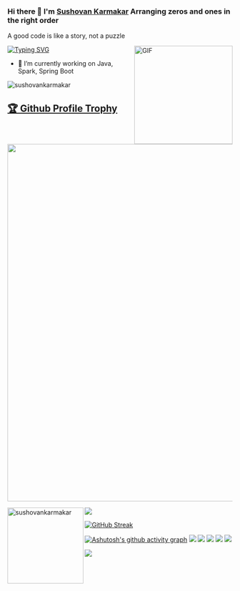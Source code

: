 ### Hi there 👋 I'm [Sushovan Karmakar](https://www.linkedin.com/in/sushovankarmakar/) Arranging zeros and ones in the right order

A good code is like a story, not a puzzle

[![Typing SVG](https://readme-typing-svg.herokuapp.com?color=269F61&lines=Full+stack+web+dev;Open+source+enthusiast)](https://git.io/typing-svg)
<img align="right" height="220px" alt="GIF" src="https://i.pinimg.com/originals/e4/26/70/e426702edf874b181aced1e2fa5c6cde.gif" />
- 🔭 I’m currently working on Java, Spark, Spring Boot

<p align="left"> <img src="https://komarev.com/ghpvc/?username=sushovankarmakar&label=Profile+Views&color=blue&style=plastic" alt="sushovankarmakar" /> </p>

<!--  -->

<a href="https://github.com/ryo-ma/github-profile-trophy"><h2>🏆 Github Profile Trophy</h2></a>
<a href="https://github.com/ryo-ma/github-profile-trophy">
  <img width=800 src="https://github-profile-trophy.vercel.app/?username=sushovankarmakar&column=8&theme=gruvbox&no-frame=true"/>
</a>

<div>
  <img height="170" align="left" src="https://github-readme-stats.vercel.app/api?username=sushovankarmakar&show_icons=true&count_private=true&theme=merko&hide_border=true" alt="sushovankarmakar" />
  <img src="https://github-readme-stats.vercel.app/api/top-langs/?username=sushovankarmakar&layout=compact&theme=merko&hide_border=true" />
</div>

[![GitHub Streak](https://github-readme-streak-stats.herokuapp.com?user=sushovankarmakar&theme=merko&hide_border=true&fire=DD2727)](https://git.io/streak-stats)

[![Ashutosh's github activity graph](https://github-readme-activity-graph.vercel.app/graph?username=sushovankarmakar&bg_color=151e16&color=b8c7bc&line=547312&point=afc030&area=true&hide_border=true)](https://github.com/ashutosh00710/github-readme-activity-graph)
![](http://github-profile-summary-cards.vercel.app/api/cards/profile-details?username=sushovankarmakar&theme=gotham)
![](http://github-profile-summary-cards.vercel.app/api/cards/repos-per-language?username=sushovankarmakar&theme=gotham)
![](http://github-profile-summary-cards.vercel.app/api/cards/most-commit-language?username=sushovankarmakar&theme=gotham)
![](http://github-profile-summary-cards.vercel.app/api/cards/stats?username=sushovankarmakar&theme=gotham)
![](http://github-profile-summary-cards.vercel.app/api/cards/productive-time?username=sushovankarmakar&theme=gotham&utcOffset=8)

![](https://hit.yhype.me/github/profile?account_id=51905183)

<!-- <h2 align='center'>
  <i><a href="https://github.com/sushovankarmakar/github-readme-activity-graph">Last 30 days Activity Graph 📈</i>
</h2>
<p align="center">
  <a href="https://github.com/sushovankarmakar/github-readme-activity-graph">
    <img src="https://activity-graph.herokuapp.com/graph?username=sushovankarmakar&theme=react-dark&hide_title=true&area=true&hide_border=true" 
         width="100%">
  </a>
</p> -->
  
<!-- ![](https://github-profile-summary-cards.vercel.app/api/cards/profile-details?username=sushovankarmakar&theme=dracula)
![](https://github-profile-summary-cards.vercel.app/api/cards/repos-per-language?username=sushovankarmakar&theme=dracula)
![](https://github-profile-summary-cards.vercel.app/api/cards/most-commit-language?username=sushovankarmakar&theme=dracula)
![](https://github-profile-summary-cards.vercel.app/api/cards/stats?username=sushovankarmakar&theme=dracula)
![](https://github-profile-summary-cards.vercel.app/api/cards/productive-time?username=sushovankarmakar&theme=dracula)   -->
  
  
<!-- RESOURCE I've used to :

1. ![](https://hit.yhype.me/github/profile?user_id=51905183)
2. (https://github.com/anuraghazra/github-readme-stats)
3. [![sushovan's wakatime stats](https://github-readme-stats.vercel.app/api/wakatime?username=sushovankarmakar)](https://github.com/anuraghazra/github-readme-stats)
4. (https://git.io/streak-stats)
5. https://github.com/DenverCoder1/readme-typing-svg
6. https://github.com/Ashutosh00710/github-readme-activity-graph
7. https://github.com/vn7n24fzkq/github-profile-summary-cards
-->

<!--

Here are some ideas to get you started:


- 👯 I’m looking to collaborate on ...
- 🤔 I’m looking for help with ...
- 💬 Ask me about ...
- 📫 How to reach me: ...

- ⚡ Fun fact: ...
-->
